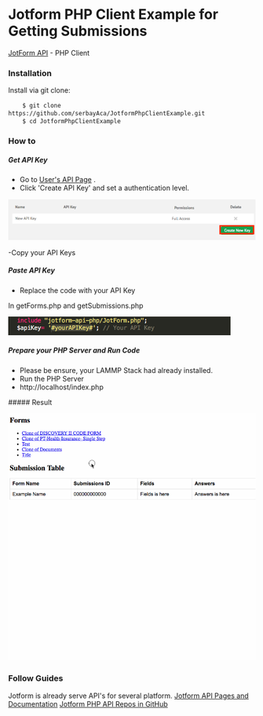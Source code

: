 Jotform PHP Client Example for Getting Submissions
===============
[JotForm API](http://api.jotform.com/docs/) - PHP Client


### Installation

Install via git clone:

        $ git clone https://github.com/serbayAca/JotformPhpClientExample.git
        $ cd JotformPhpClientExample
        


### How to

##### Get API Key

- Go to [User's API Page](https://jotform.com/myaccount/api) .
- Click 'Create API Key' and set a authentication level.

![alt text](https://github.com/serbayAca/JotformPhpClientExample/blob/master/documentation/howtoCreateApi.png "Example , How to Get API Key")

-Copy your API Keys

##### Paste API Key

- Replace the code with your API Key 

In getForms.php and getSubmissions.php

![alt text](https://github.com/serbayAca/JotformPhpClientExample/blob/master/documentation/wherepasteyourapikey.png "Example , Where you should replace API Key in code")

##### Prepare your PHP Server and Run Code

- Please be ensure, your LAMMP Stack had already installed.
- Run the PHP Server
- http://localhost/index.php

##### Result

![alt text](https://github.com/serbayAca/JotformPhpClientExample/blob/master/documentation/result.gif "Example , Running Code")

### Follow Guides

Jotform is already serve API's for several platform. 
[Jotform API Pages and Documentation](http://api.jotform.com/docs/) 
[Jotform PHP API Repos in GitHub ](https://github.com/jotform/jotform-api-php)